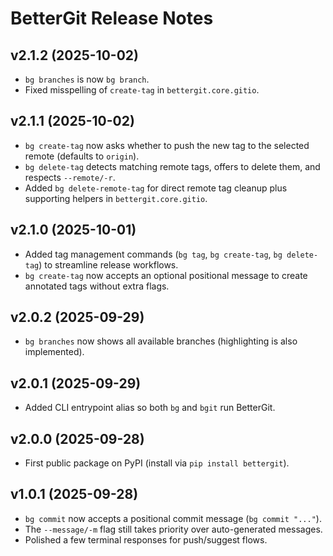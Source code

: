 # BetterGit Release Notes

## v2.1.2 (2025-10-02)
- `bg branches` is now `bg branch`.
- Fixed misspelling of `create-tag` in `bettergit.core.gitio`.

## v2.1.1 (2025-10-02)
- `bg create-tag` now asks whether to push the new tag to the selected remote (defaults to `origin`).
- `bg delete-tag` detects matching remote tags, offers to delete them, and respects `--remote/-r`.
- Added `bg delete-remote-tag` for direct remote tag cleanup plus supporting helpers in `bettergit.core.gitio`.

## v2.1.0 (2025-10-01)
- Added tag management commands (`bg tag`, `bg create-tag`, `bg delete-tag`) to streamline release workflows.
- `bg create-tag` now accepts an optional positional message to create annotated tags without extra flags.

## v2.0.2 (2025-09-29)
- `bg branches` now shows all available branches (highlighting is also implemented).

## v2.0.1 (2025-09-29)
- Added CLI entrypoint alias so both `bg` and `bgit` run BetterGit.

## v2.0.0 (2025-09-28)
- First public package on PyPI (install via `pip install bettergit`).

## v1.0.1 (2025-09-28)
- `bg commit` now accepts a positional commit message (`bg commit "..."`).
- The `--message/-m` flag still takes priority over auto-generated messages.
- Polished a few terminal responses for push/suggest flows.
